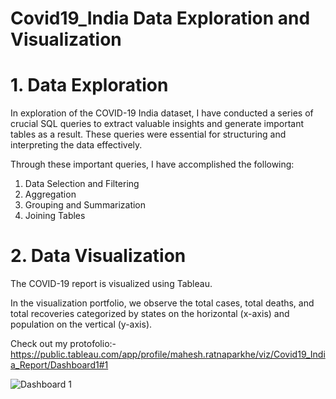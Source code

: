 # Covid19_India Data Exploration and Visualization

# 1. Data Exploration
In exploration of the COVID-19 India dataset, I have conducted a series of crucial SQL queries to extract valuable insights and generate important tables as a result. These queries were essential for structuring and interpreting the data effectively.

Through these important queries, I have accomplished the following:
1. Data Selection and Filtering
2. Aggregation
3. Grouping and Summarization
4. Joining Tables

# 2. Data Visualization
The COVID-19 report is visualized using Tableau.

In the visualization portfolio, we observe the total cases, total deaths, and total recoveries categorized by states on the horizontal (x-axis) and population on the vertical (y-axis).

Check out my protofolio:- https://public.tableau.com/app/profile/mahesh.ratnaparkhe/viz/Covid19_India_Report/Dashboard1#1

![Dashboard 1](https://github.com/Mahi4052/Covid19_India/assets/95848665/f645c5af-e5ad-4c7a-890a-02b4e8f19cc7)



